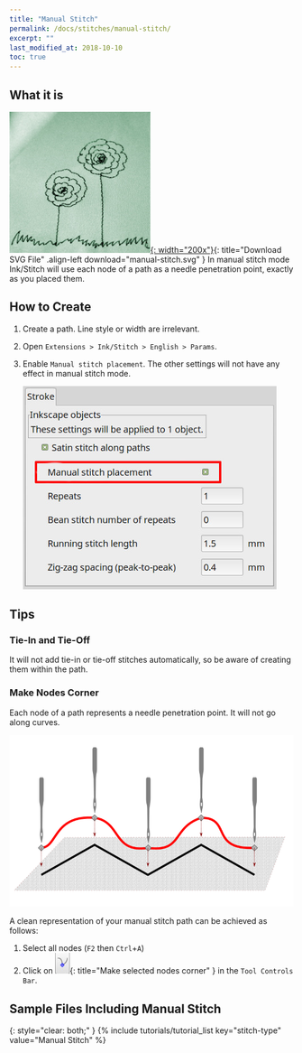 ```yaml
---
title: "Manual Stitch"
permalink: /docs/stitches/manual-stitch/
excerpt: ""
last_modified_at: 2018-10-10
toc: true
---
```

## What it is
[![Manual Stitch Flowers](/assets/images/docs/manual-stitch.jpg){: width="200x"}](/assets/images/docs/manual-stitch.svg){: title="Download SVG File" .align-left download="manual-stitch.svg" }
In manual stitch mode Ink/Stitch will use each node of a path as a needle penetration point, exactly as you placed them.

## How to Create

1. Create a path. Line style or width are irrelevant.
2. Open `Extensions > Ink/Stitch > English > Params`.
3. Enable `Manual stitch placement`. The other settings will not have any effect in manual stitch mode.

   ![Params Stroke](/assets/images/docs/en/params-manual-stitch.jpg)

## Tips

### Tie-In and Tie-Off

It will not add tie-in or tie-off stitches automatically, so be aware of creating them within the path.

### Make Nodes Corner

Each node of a path represents a needle penetration point. It will not go along curves.

![Manual Stitch Placement](/assets/images/docs/manual-stitch-placement.png)

A clean representation of your manual stitch path can be achieved as follows:
1. Select all nodes (`F2` then `Ctrl`+`A`)
2. Click on ![Make selected nodes corner](/assets/images/docs/tool-controls-corner.jpg){: title="Make selected nodes corner" } in the `Tool Controls Bar`.

## Sample Files Including Manual Stitch
{: style="clear: both;" }
{% include tutorials/tutorial_list key="stitch-type" value="Manual Stitch" %}

